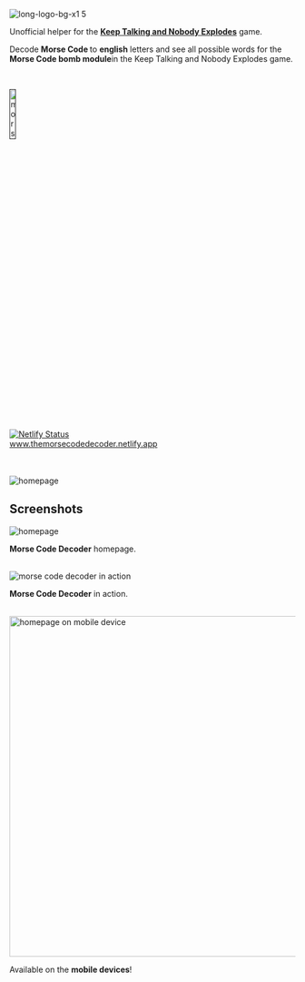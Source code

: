![long-logo-bg-x1 5](https://github.com/user-attachments/assets/5c4f3927-11a3-4d4f-bb27-afbdcdb76a49)
<p>Unofficial helper for the <a href="https://keeptalkinggame.com/"><b>Keep Talking and Nobody Explodes</b></a> game.</p>
<p>Decode <b>Morse Code </b> to <b>english</b> letters and see all possible words for the <b>Morse Code bomb module</b>in the Keep Talking and Nobody Explodes game.</p>

<br/>

<a href=""><img src="https://github.com/user-attachments/assets/c1acb9d7-db4a-4841-a2b0-75a1a7700c16" alt="morse code decoder logo" width="15%"></a>

[![Netlify Status](https://api.netlify.com/api/v1/badges/729d9f92-53d6-4fd3-9b5d-057dda482596/deploy-status)](https://app.netlify.com/sites/themorsecodedecoder/deploys)
<br/>
<a href="https://themorsecodedecoder.netlify.app">www.themorsecodedecoder.netlify.app</a>

<br/>
<br/>

<img src="https://github.com/user-attachments/assets/08095524-a821-4dc9-9c47-532e2356ff05" alt="homepage"/>

## Screenshots

<img src="https://github.com/user-attachments/assets/061aa722-5292-4c2f-92d8-e259f6e831e2" alt="homepage" />
<p><b>Morse Code Decoder</b> homepage.</p>
<br/>

<img src="https://github.com/user-attachments/assets/0235cd2b-0e63-4d2b-8dee-c4d70fec48dd" alt="morse code decoder in action" />
<p><b>Morse Code Decoder</b> in action.</p>
<br/>

<img src="https://github.com/user-attachments/assets/08095524-a821-4dc9-9c47-532e2356ff05" alt="homepage on mobile device" height="600px"/>
<p>Available on the <b>mobile devices</b>!</p>
<br/>


